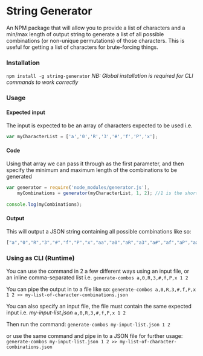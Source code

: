 # String Generator
An NPM package that will allow you to provide a list of characters and a min/max length of output string to generate a list of all possible combinations (or non-unique permutations) of those characters. This is useful for getting a list of characters for brute-forcing things.

### Installation
`npm install -g string-generator`
*NB: Global installation is required for CLI commands to work correctly*

### Usage

#### Expected input
The input is expected to be an array of characters expected to be used i.e.
```javascript
var myCharacterList = ['a','0','R','3','#','f','P','x'];
```

#### Code
Using that array we can pass it through as the first parameter, and then specify the minimum and maximum length of the combinations to be generated
```javascript
var generator = require('node_modules/generator.js'),
	myCombinations = generator(myCharacterList, 1, 2); //1 is the shorted a combo will be, 2 is the longest
	
console.log(myCombinations);
```

#### Output
This will output a JSON string containing all possible combinations like so:
```javascript
["a","0","R","3","#","f","P","x","aa","a0","aR","a3","a#","af","aP","ax","0a","00","0R","03","0#","0f","0P","0x","Ra","R0","RR","R3","R#","Rf","RP","Rx","3a","30","3R","33","3#","3f","3P","3x","#a","#0","#R","#3","##","#f","#P","#x","fa","f0","fR","f3","f#","ff","fP","fx","Pa","P0","PR","P3","P#","Pf","PP","Px","xa","x0","xR","x3","x#","xf","xP","xx"]
```

### Using as CLI (Runtime)

You can use the command in 2 a few different ways using an input file, or an inline comma-separated list i.e.
`generate-combos a,0,R,3,#,f,P,x 1 2`

You can pipe the output in to a file like so:
`generate-combos a,0,R,3,#,f,P,x 1 2 >> my-list-of-character-combinations.json`

You can also specify an input file, the file must contain the same expected input i.e.
*my-input-list.json*
`a,0,R,3,#,f,P,x 1 2`

Then run the command:
`generate-combos my-input-list.json 1 2`

or use the same command and pipe in to a JSON file for further usage:
`generate-combos my-input-list.json 1 2 >> my-list-of-character-combinations.json`

